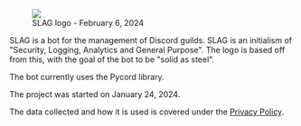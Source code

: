 <figure>
    <img src="/static/projects/slag_logo.svg">
    <figcaption>SLAG logo - February 6, 2024</figcaption>
</figure>

SLAG is a bot for the management of Discord guilds. SLAG is an initialism of "Security, Logging, Analytics and General Purpose". The logo is based off from this, with the goal of the bot to be "solid as steel".

The bot currently uses the Pycord library.

The project was started on January 24, 2024.

The data collected and how it is used is covered under the [Privacy Policy](../../privacy).

